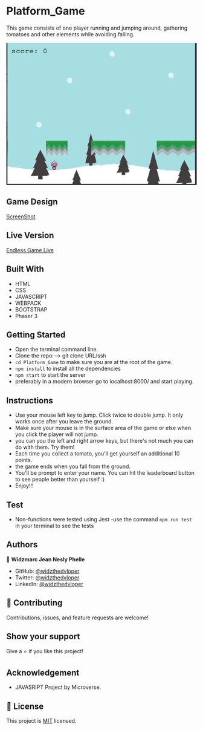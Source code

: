 # Platform_Game

This game consists of one player running and jumping around, gathering tomatoes and other elements while avoiding falling.

![ScreenShot](./screenshot.png)

## Game Design

[ScreenShot](./design.md)

## Live Version

[Endless Game Live](https://widzthedvloper.github.io/Platform_Game/)

## Built With

- HTML
- CSS
- JAVASCRIPT
- WEBPACK
- BOOTSTRAP
- Phaser 3

## Getting Started

- Open the terminal command line.
- Clone the repo:--> git clone URL/ssh
- `cd Platform_Game` to make sure you are at the root of the game.
- `npm install` to install all the dependencies
- `npm start` to start the server
- preferably in a modern browser go to localhost:8000/ and start playing.

## Instructions

- Use your mouse left key to jump. Click twice to double jump. It only works once after you leave the ground.
- Make sure your mouse is in the surface area of the game or else when you click the player will not jump.
- you can you the left and right arrow keys, but there's not much you can do with them. Try them!
- Each time you collect a tomato, you'll get yourself an additional 10 points.
- the game ends when you fall from the ground.
- You'll be prompt to enter your name. You can hit the leaderboard button to see people better than yourself :)
- Enjoy!!!

## Test

- Non-functions were tested using Jest
-use the command `npm run test` in your terminal to see the tests

## Authors

👤 **Widzmarc Jean Nesly Phelle**

- GitHub: [@widzthedvloper](https://github.com/widzthedvloper)
- Twitter: [@widzthedvloper](https://twitter.com/widzthedvloper)
- LinkedIn: [@widzthedvloper](https://www.linkedin.com/in/widzmarc-jean-nesly-phelle-252a26129/)

## 🤝 Contributing

Contributions, issues, and feature requests are welcome!

## Show your support

Give a ⭐️ if you like this project!

## Acknowledgement

- JAVASRIPT Project by Microverse.

## 📝 License

This project is [MIT](/LICENSE) licensed.
